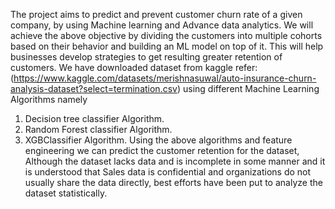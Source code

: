 The project aims to predict and prevent customer churn rate of a given company, by using Machine learning and Advance data analytics. We will achieve the above objective by dividing the customers into multiple cohorts based on their behavior and building an ML model on top of it. This will help businesses develop strategies to get resulting greater retention of customers. We have downloaded dataset from kaggle 
refer: (https://www.kaggle.com/datasets/merishnasuwal/auto-insurance-churn-analysis-dataset?select=termination.csv) using different Machine Learning Algorithms namely
1.	Decision tree classifier Algorithm.
2.	Random Forest classifier Algorithm.
3.	XGBClassifier Algorithm.
Using the above algorithms and feature engineering we can predict the customer retention for the dataset, Although the dataset lacks data and is incomplete in some manner and it is understood that Sales data is confidential and organizations do not usually share the data directly, best efforts have been put to analyze the dataset statistically.
